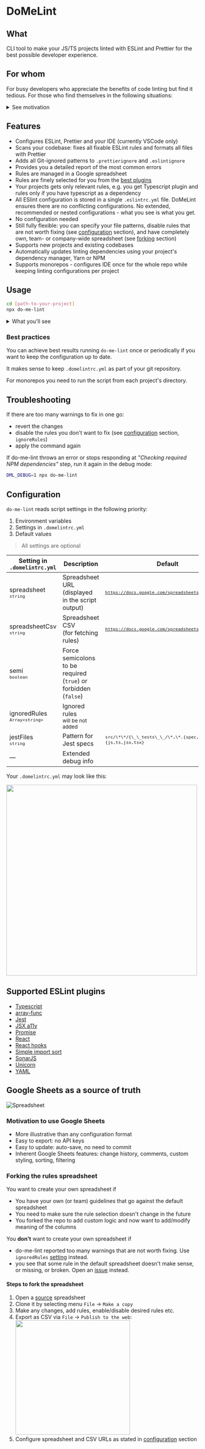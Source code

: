 # DoMeLint

## What

CLI tool to make your JS/TS projects linted with ESLint and Prettier for the best possible developer experience.

## For whom

For busy developers who appreciate the benefits of code linting but find it tedious. For those who find themselves in the following situations:

<details>
<summary>See motivation</summary>
<p>

**I spend too much time to read ESLint rule docs.** It indicates that you are not happy with just applying recommended configs. To make a concious choice you have to learn what is considered a warning, how it might conflict with other rules, test all the rule options. **For hundreds of rules.**

**I don't remember why this rule is here.** Is your current config specific to the project? Do you keep track of the reasons to enable or disable a specific rule?

**I'm not sure if a rule is enabled in my config at all.** ESLint configurations work like layers: one recommended config can enable a rule, another one can cancel it, recommended configs are usually extended from some "base" in a tree-like hierarchy. In addition your project config may be impacted by the parent folder config unless you explicitly forbid it.

**I'd like to use modern ESLint plugins, but I have no time to monitor it.** You suspect that ESLint world is awesome, but trying out all these plugins?

**Sometimes I see more than one warning for the same code.** It indicates you have conflicting rules, or some cases are covered by Typescript.

</p>
</details>

## Features

- Configures ESLint, Prettier and your IDE (currently VSCode only)
- Scans your codebase: fixes all fixable ESLint rules and formats all files with Prettier
- Adds all Git-ignored patterns to `.prettierignore` and `.eslintignore`
- Provides you a detailed report of the most common errors
- Rules are managed in a Google spreadsheet
- Rules are finely selected for you from the [best plugins](#supported-eslint-plugins)
- Your projects gets only relevant rules, e.g. you get Typescript plugin and rules only if you have typescript as a dependency
- All ESlint configuration is stored in a single `.eslintrc.yml` file. DoMeLint ensures there are no conflicting configurations. No extended, recommended or nested configurations - what you see is what you get.
- No configuration needed
- Still fully flexible: you can specify your file patterns, disable rules that are not worth fixing (see [configuration](#configuration) section), and have completely own, team- or company-wide spreadsheet (see [forking](#forking-the-rules-spreadsheet) section)
- Supports new projects and existing codebases
- Automatically updates linting dependencies using your project's dependency manager, Yarn or NPM
- Supports monorepos - configures IDE once for the whole repo while keeping linting configurations per project

## Usage

```bash
cd [path-to-your-project]
npx do-me-lint
```

<details>
<summary>What you'll see</summary>
<p>

![DoMeLint in action](https://raw.githubusercontent.com/nikolai-katkov/do-me-lint/master/docs/in-action.png)

</p>
</details>

### Best practices

You can achieve best results running `do-me-lint` once or periodically if you want to keep the configuration up to date.

It makes sense to keep `.domelintrc.yml` as part of your git repository.

For monorepos you need to run the script from each project's directory.

## Troubleshooting

If there are too many warnings to fix in one go:

- revert the changes
- disable the rules you don't want to fix (see [configuration](#configuration) section, `ignoreRules`)
- apply the command again

If do-me-lint throws an error or stops responding at _"Checking required NPM dependencies"_ step, run it again in the debug mode:

```bash
DML_DEBUG=1 npx do-me-lint
```

## Configuration

`do-me-lint` reads script settings in the following priority:

1. Environment variables
2. Settings in `.domelintrc.yml`
3. Default values

> All settings are optional

| Setting in `.domelintrc.yml`                     | Description                                                     | Default                                                                                                                                                                                                                                         | Environment variable                                          |
| ------------------------------------------------ | --------------------------------------------------------------- | ----------------------------------------------------------------------------------------------------------------------------------------------------------------------------------------------------------------------------------------------- | ------------------------------------------------------------- |
| spreadsheet<br> <small>`string`</small>          | Spreadsheet URL (displayed in the script output)                | <small>[`https://docs.google.com/spreadsheets/d/149ecB...`](https://docs.google.com/spreadsheets/d/149ecBpNj1mfgTKlCcVwxdKbi5VDNeJdsVW-c2Y62z9k/edit#gid=1499443148) </small>                                                                   | DML_SPREADSHEET <br> <small>`string`</small>                  |
| spreadsheetCsv<br> <small>`string`</small>       | Spreadsheet CSV <br> (for fetching rules)                       | <small>[`https://docs.google.com/spreadsheets/d/e/2PAC...`](https://docs.google.com/spreadsheets/d/e/2PACX-1vS0YEIZpNgczI9Y0J6r59onLdrhOXLv866Oz9CkhNByDiz5tl-dAABu5edZPlTchTeG4m6Gg-lJmYPX/pub?gid=1499443148&single=true&output=csv) </small> | DML_SPREADSHEET_CSV <br> <small>`string`</small>              |
| semi <br> <small>`boolean`</small>               | Force semicolons to be required (`true`) or forbidden (`false`) |                                                                                                                                                                                                                                                 | DML_SEMI <br> <small>`"1"` (other values are false)</small>   |
| ignoredRules <br> <small>`Array<string>`</small> | Ignored rules <br> <small>will be not added</small>             |                                                                                                                                                                                                                                                 | DML_IGNORED_RULES<br> <small>`comma-separated string`</small> |
| jestFiles<br> <small>`string`</small>            | Pattern for Jest specs                                          | <small>`src/\*\*/{\_\_tests\_\_/\*,\*.{spec,test}}.{js,ts,jsx,tsx} ` </small>                                                                                                                                                                   | DML_JEST_FILES <br> <small>`string`</small>                   |
| —                                                | Extended debug info                                             |                                                                                                                                                                                                                                                 | DML_DEBUG <br> <small>`"1"` (other values are false)</small>  |

Your `.domelintrc.yml` may look like this:

<img src="https://raw.githubusercontent.com/nikolai-katkov/do-me-lint/master/docs/domelintrc-example.png" width="500">

## Supported ESLint plugins

- [Typescript](https://github.com/typescript-eslint/typescript-eslint/tree/master/packages/eslint-plugin)
- [array-func](https://github.com/freaktechnik/eslint-plugin-array-func)
- [Jest](https://github.com/jest-community/eslint-plugin-jest)
- [JSX a11y](https://github.com/jsx-eslint/eslint-plugin-jsx-a11y)
- [Promise](https://github.com/xjamundx/eslint-plugin-promise)
- [React](https://github.com/yannickcr/eslint-plugin-react)
- [React hooks](https://github.com/facebook/react/tree/master/packages/eslint-plugin-react-hooks)
- [Simple import sort](https://github.com/lydell/eslint-plugin-simple-import-sort)
- [SonarJS](https://github.com/SonarSource/eslint-plugin-sonarjs)
- [Unicorn](https://github.com/sindresorhus/eslint-plugin-unicorn)
- [YAML](https://github.com/ota-meshi/eslint-plugin-yml)

## Google Sheets as a source of truth

![Spreadsheet](https://raw.githubusercontent.com/nikolai-katkov/do-me-lint/master/docs/spreadsheet.png)

### Motivation to use Google Sheets

- More illustrative than any configuration format
- Easy to export: no API keys
- Easy to update: auto-save, no need to commit
- Inherent Google Sheets features: change history, comments, custom styling, sorting, filtering

### Forking the rules spreadsheet

You want to create your own spreadsheet if

- You have your own (or team) guidelines that go against the default spreadsheet
- You need to make sure the rule selection doesn't change in the future
- You forked the repo to add custom logic and now want to add/modify meaning of the columns

You **don't** want to create your own spreadsheet if

- do-me-lint reported too many warnings that are not worth fixing. Use `ignoredRules` [setting](#configuration) instead.
- you see that some rule in the default spreadsheet doesn't make sense, or missing, or broken. Open an [issue](https://github.com/nikolai-katkov/do-me-lint/issues) instead.

#### Steps to fork the spreadsheet

1. Open a [source](https://docs.google.com/spreadsheets/d/149ecBpNj1mfgTKlCcVwxdKbi5VDNeJdsVW-c2Y62z9k/edit#gid=1499443148) spreadsheet
2. Clone it by selecting menu `File` -> `Make a copy`
3. Make any changes, add rules, enable/disable desired rules etc.
4. Export as CSV via `File` -> `Publish to the web`: <br /><img src="https://raw.githubusercontent.com/nikolai-katkov/do-me-lint/master/docs/csv-publish.png" width="300"/>
5. Configure spreadsheet and CSV URLs as stated in [configuration](#configuration) section
